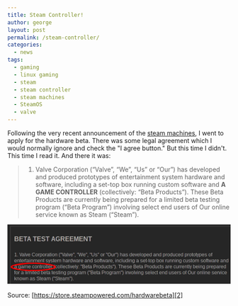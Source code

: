 ```yaml
---
title: Steam Controller!
author: george
layout: post
permalink: /steam-controller/
categories:
  - news
tags:
  - gaming
  - linux gaming
  - steam
  - steam controller
  - steam machines
  - SteamOS
  - valve
---
```

Following the very recent announcement of the <a title="Steam Machines!" href="http://store.steampowered.com/livingroom/SteamMachines/" target="_blank">steam machines</a>, I went to apply for the hardware beta. There was some legal agreement which I would normally ignore and check the "I agree button." But this time I didn't. This time I read it. And there it was:

> 1. Valve Corporation (&#8220;Valve&#8221;, &#8220;We&#8221;, &#8220;Us&#8221; or &#8220;Our&#8221;) has developed and produced prototypes of entertainment system hardware and software, including a set-top box running custom software and **A GAME CONTROLLER** (collectively: &#8220;Beta Products&#8221;). These Beta Products are currently being prepared for a limited beta testing program (&#8220;Beta Program&#8221;) involving select end users of Our online service known as Steam (&#8220;Steam&#8221;).

![beta test agreement][1]

Source: [https://store.steampowered.com/hardwarebeta][2]

[1]: /wp-content/uploads/2013/09/steam_controller.png
[2]: https://store.steampowered.com/hardwarebeta
